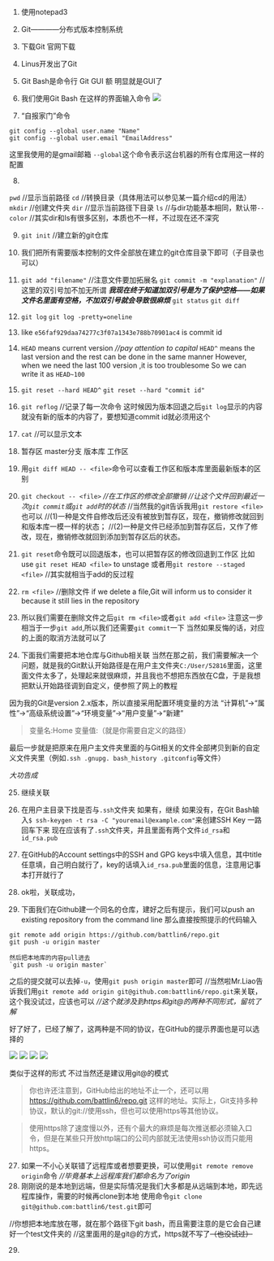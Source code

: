 1. 使用notepad3

2. Git————分布式版本控制系统

3. 下载Git 官网下载

4. Linus开发出了Git

5. Git Bash是命令行
  Git GUI 额 明显就是GUI了

6. 我们使用Git Bash 在这样的界面输入命令
![](https://user-gold-cdn.xitu.io/2020/2/16/1704c9dda81eb15e?w=745&h=449&f=png&s=9214)

7. “自报家门”命令
```
git config --global user.name "Name"
git config --global user.email "EmailAddress"
```
这里我使用的是gmail邮箱
`--global`这个命令表示这台机器的所有仓库用这一样的配置

8. 
  `pwd` //显示当前路径
   `cd` //转换目录（具体用法可以参见某一篇介绍cd的用法）
   `mkdir` //创建文件夹
   `dir` //显示当前路径下目录
   `ls` //与dir功能基本相同，默认带`--color`
//其实dir和ls有很多区别，本质也不一样，不过现在还不深究

9. `git init` //建立新的git仓库

10. 我们把所有需要版本控制的文件全部放在建立的git仓库目录下即可（子目录也可以）

11. `git add "filename"` //注意文件要加拓展名
    `git commit -m "explanation"` //这里的双引号加不加无所谓
***我现在终于知道加双引号是为了保护空格——如果文件名里面有空格，不加双引号就会导致很麻烦***
	`git status` 
	`git diff`

12. `git log`
    `git log -pretty=oneline`

13. like `e56faf929daa74277c3f07a1343e788b70901ac4` is commit id

14. `HEAD` means current version  *//pay attention to capital*
    `HEAD^` means the last version   and the  rest can be done in the same manner 
    However, when we need the last 100 version ,it is too troublesome
    So we can write it as `HEAD~100`  

15. `git reset --hard HEAD^`
    `git reset --hard "commit id"`

16. `git reflog` //记录了每一次命令
这时候因为版本回退之后`git log`显示的内容就没有新的版本的内容了，要想知道commit id就必须用这个

17. `cat`      //可以显示文本

18. 暂存区
master分支
版本库
工作区

19. 用`git diff HEAD -- <file>`命令可以查看工作区和版本库里面最新版本的区别
20. `git checkout -- <file>`
*//在工作区的修改全部撤销*
*//让这个文件回到最近一次`git commit`或`git add`时的状态*
//当然我的git告诉我用`git restore <file>`也可以
//(1)一种是文件自修改后还没有被放到暂存区，现在，撤销修改就回到和版本库一模一样的状态；
//(2)一种是文件已经添加到暂存区后，又作了修改，现在，撤销修改就回到添加到暂存区后的状态。

21. `git reset`命令既可以回退版本，也可以把暂存区的修改回退到工作区
比如use `git reset HEAD <file>` to unstage
或者用`git restore --staged <file>`
//其实就相当于add的反过程

22. `rm <file>` //删除文件
    if we delete a file,Git will inform us to consider it because it still lies in the repository

23. 所以我们需要在删除文件之后`git rm <file>`或者`git add <file>`
注意这一步相当于一步`git add`,所以我们还需要`git commit`一下 
当然如果反悔的话，对应的上面的取消方法就可以了

24. 下面我们需要把本地仓库与Github相关联
当然在那之前，我们需要解决一个问题，就是我的Git默认开始路径是在用户主文件夹`C:/User/52816`里面，这里面文件太多了，处理起来就很麻烦，并且我也不想把东西放在C盘，于是我想把默认开始路径调到自定义，便参照了网上的教程

  因为我的Git是version 2.x版本，所以直接采用配置环境变量的方法
  “计算机”->“属性”->“高级系统设置”->“环境变量”->“用户变量”->“新建”

  >变量名:Home
   变量值:（就是你需要自定义的路径）

  最后一步就是把原来在用户主文件夹里面的与Git相关的文件全部拷贝到新的自定义文件夹里（例如`.ssh .gnupg. bash_history .gitconfig`等文件）

  *大功告成*

25. 继续关联
  1. 在用户主目录下找是否与`.ssh`文件夹 
  如果有，继续
  如果没有，在Git Bash输入`$ ssh-keygen -t rsa -C "youremail@example.com"`来创建SSH Key
  一路回车下来
  现在应该有了`.ssh`文件夹，并且里面有两个文件`id_rsa`和`id_rsa.pub`

  2. 在GitHub的Account settings中的SSH and GPG keys中填入信息，其中title任意填，自己明白就行了，key的话填入`id_rsa.pub`里面的信息，注意用记事本打开就行了

  3. ok啦，关联成功，

26. 下面我们在Github建一个同名的仓库，建好之后有提示，我们可以push an existing repository from the command line
 那么直接按照提示的代码输入

  ```
git remote add origin https://github.com/battlin6/repo.git
git push -u origin master
```

   	然后把本地库的内容pull进去
    `git push -u origin master`
  之后的提交就可以去掉`-u`，使用`git push origin master`即可
//当然啦Mr.Liao告诉我们用`git remote add origin git@github.com:battlin6/repo.git`来关联，这个我没试过，应该也可以
*//这个就涉及到https和git@的两种不同形式，留坑了解*

  好了好了，已经了解了，这两种是不同的协议，在GitHub的提示界面也是可以选择的
  
  ![](https://user-gold-cdn.xitu.io/2020/2/25/1707b1338db376da?w=1178&h=161&f=png&s=28239)
  ![](https://user-gold-cdn.xitu.io/2020/2/25/1707b13b19b7837e?w=1205&h=183&f=png&s=28923)
  ![](https://user-gold-cdn.xitu.io/2020/2/25/1707b11b9a4b783c?w=1192&h=155&f=png&s=17906)
  ![](https://user-gold-cdn.xitu.io/2020/2/25/1707b14c78c747de?w=1226&h=169&f=png&s=18572)

  类似于这样的形式
  不过当然还是建议用git@的模式
  >你也许还注意到，GitHub给出的地址不止一个，还可以用 https://github.com/battlin6/repo.git 这样的地址。实际上，Git支持多种协议，默认的git://使用ssh，但也可以使用https等其他协议。

  >使用https除了速度慢以外，还有个最大的麻烦是每次推送都必须输入口令，但是在某些只开放http端口的公司内部就无法使用ssh协议而只能用https。

27. 如果一不小心关联错了远程库或者想要更换，可以使用`git remote remove origin`命令
  *//毕竟基本上远程库我们都命名为了origin*
28. 刚刚说的是本地到远端，但是实际情况是我们大多都是从远端到本地，即先远程库操作，需要的时候再clone到本地
  使用命令`git clone git@github.com:battlin6/test.git`即可

  //你想把本地库放在哪，就在那个路径下git bash，而且需要注意的是它会自己建好一个test文件夹的
  //这里面用的是git@的方式，https就不写了~~（也没试过）~~

29. 